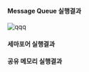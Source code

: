 


#### Message Queue 실행결과

![qqq](https://user-images.githubusercontent.com/59076451/128169071-8b9e5f2d-3830-463f-8779-4237f8cc1065.PNG)



#### 세마포어 실행결과




#### 공유 메모리 실행결과


